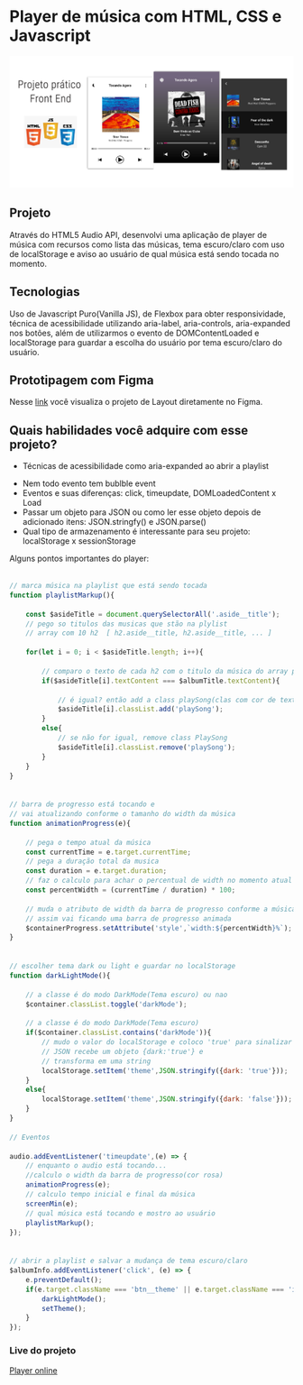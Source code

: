 # Player de música com HTML, CSS e Javascript
 
 ![apresentação do projeto](projeto-criado.png)

## Projeto

Através do HTML5 Audio API, desenvolvi uma aplicação de player de música com recursos como lista das músicas, tema escuro/claro com uso de localStorage e aviso ao usuário de qual música está sendo tocada no momento. 


## Tecnologias

Uso de Javascript Puro(Vanilla JS), de Flexbox para obter responsividade, técnica de acessibilidade utilizando aria-label, aria-controls, aria-expanded nos botões, além de utilizarmos o evento de DOMContentLoaded e localStorage para guardar a escolha do usuário por tema escuro/claro do usuário.


## Prototipagem com Figma

Nesse [link](https://www.figma.com/file/86FIiUJdrxZm5DdHI2Wl3J/Player-Musica?node-id=0%3A1 "Layout no Figma") você visualiza o projeto de Layout diretamente no Figma. 


## Quais habilidades você adquire com esse projeto?

- Técnicas de acessibilidade como aria-expanded ao abrir a playlist
* Nem todo evento tem bublble event
* Eventos e suas diferenças: click, timeupdate, DOMLoadedContent x Load
* Passar um objeto para JSON ou como ler esse objeto depois de adicionado itens: JSON.stringfy() e JSON.parse()
* Qual tipo de armazenamento é interessante para seu projeto: localStorage x sessionStorage

Alguns pontos importantes do player:

```javascript

// marca música na playlist que está sendo tocada
function playlistMarkup(){

    const $asideTitle = document.querySelectorAll('.aside__title');
    // pego so titulos das musicas que stão na plylist
    // array com 10 h2  [ h2.aside__title, h2.aside__title, ... ]

    for(let i = 0; i < $asideTitle.length; i++){

        // comparo o texto de cada h2 com o titulo da música do array principal 'music'
        if($asideTitle[i].textContent === $albumTitle.textContent){

            // é igual? então add a class playSong(clas com cor de texto rosa)
            $asideTitle[i].classList.add('playSong');
        }
        else{
            // se não for igual, remove class PlaySong
            $asideTitle[i].classList.remove('playSong');
        }
    }
}


// barra de progresso está tocando e 
// vai atualizando conforme o tamanho do width da música
function animationProgress(e){

    // pega o tempo atual da música
    const currentTime = e.target.currentTime;
    // pega a duração total da musica
    const duration = e.target.duration;
    // faz o calculo para achar o percentual de width no momento atual
    const percentWidth = (currentTime / duration) * 100;
    
    // muda o atributo de width da barra de progresso conforme a música vai tocando
    // assim vai ficando uma barra de progresso animada
    $containerProgress.setAttribute('style',`width:${percentWidth}%`);
}


// escolher tema dark ou light e guardar no localStorage
function darkLightMode(){

    // a classe é do modo DarkMode(Tema escuro) ou nao
    $container.classList.toggle('darkMode');
    
    // a classe é do modo DarkMode(Tema escuro)
    if($container.classList.contains('darkMode')){
        // mudo o valor do localStorage e coloco 'true' para sinalizar modo escuro;
        // JSON recebe um objeto {dark:'true'} e
        // transforma em uma string
        localStorage.setItem('theme',JSON.stringify({dark: 'true'}));        
    }
    else{
        localStorage.setItem('theme',JSON.stringify({dark: 'false'}));
    }
}

// Eventos

audio.addEventListener('timeupdate',(e) => {
    // enquanto o audio está tocando...
    //calculo o width da barra de progresso(cor rosa)
    animationProgress(e);
    // calculo tempo inicial e final da música
    screenMin(e);
    // qual música está tocando e mostro ao usuário
    playlistMarkup();
});


// abrir a playlist e salvar a mudança de tema escuro/claro
$albumInfo.addEventListener('click', (e) => {
    e.preventDefault();
    if(e.target.className === 'btn__theme' || e.target.className === 'icon__mode'){
        darkLightMode();
        setTheme();
    }
});

```

### Live do projeto

[Player online](https://alessandradocouto.github.io/player-musica/)



